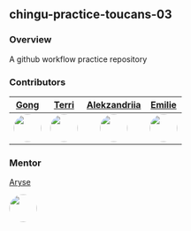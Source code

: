 ## chingu-practice-toucans-03

### Overview

A github workflow practice repository

### Contributors

| [Gong](https://github.com/QuangLyHo) | [Terri](https://github.com/terrifricker) | [Alekzandriia](https://github.com/alekzandriia) | [Emilie](https://github.com/Emimint) |
|:------------------------------------:|:----------------------------------------:|:-----------------------------------------------:|:------------------------------------:|
| <img src="https://avatars.githubusercontent.com/u/76503650?v=4" width="50px" style="border-radius:50%" /> | <img src="https://avatars.githubusercontent.com/u/51532684?v=4" width="50px" style="border-radius:50%" /> | <img src="https://avatars.githubusercontent.com/u/5445437?v=4" width="50px" style="border-radius:50%" /> | <img src="https://avatars.githubusercontent.com/u/90863470?v=4" width="50px" style="border-radius:50%" /> 

### Mentor

[Aryse](https://github.com/Medic1111)

<img src="https://avatars.githubusercontent.com/u/91421539?v=4" width="50px" style="border-radius:50%" />

